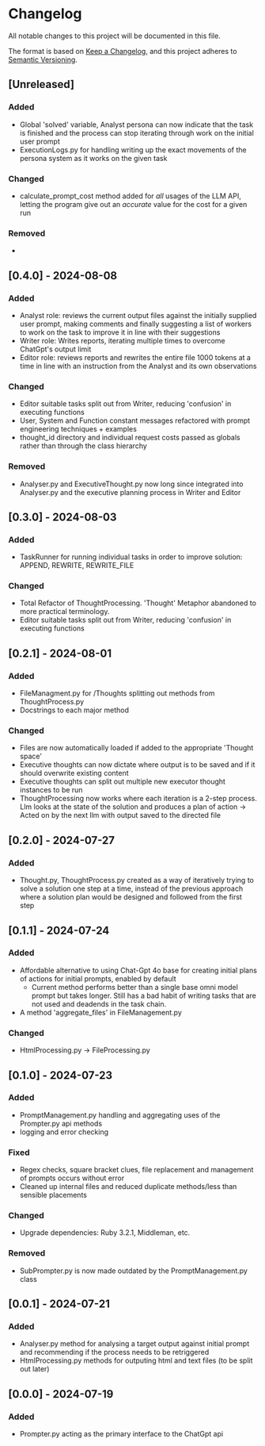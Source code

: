 # Changelog

All notable changes to this project will be documented in this file.

The format is based on [Keep a Changelog](https://keepachangelog.com/en/1.1.0/),
and this project adheres to [Semantic Versioning](https://semver.org/spec/v2.0.0.html).

## [Unreleased]

### Added

- Global 'solved' variable, Analyst persona can now indicate that the task is finished and the process can stop iterating through work on the initial user prompt
- ExecutionLogs.py for handling writing up the exact movements of the persona system as it works on the given task

### Changed

- calculate_prompt_cost method added for *all* usages of the LLM API, letting the program give out an *accurate* value for the cost for a given run

### Removed

- 

## [0.4.0] - 2024-08-08

### Added

- Analyst role: reviews the current output files against the initially supplied user prompt, making comments and finally 
 suggesting a list of workers to work on the task to improve it in line with their suggestions
- Writer role: Writes reports, iterating multiple times to overcome ChatGpt's output limit
- Editor role: reviews reports and rewrites the entire file 1000 tokens at a time in line with an instruction from the Analyst and its own observations

### Changed

- Editor suitable tasks split out from Writer, reducing 'confusion' in executing functions
- User, System and Function constant messages refactored with prompt engineering techniques + examples
- thought_id directory and individual request costs passed as globals rather than through the class hierarchy

### Removed

- Analyser.py and ExecutiveThought.py now long since integrated into Analyser.py and the executive planning process in Writer and Editor

## [0.3.0] - 2024-08-03

### Added

- TaskRunner for running individual tasks in order to improve solution: APPEND, REWRITE, REWRITE_FILE

### Changed

- Total Refactor of ThoughtProcessing. 'Thought' Metaphor abandoned to more practical terminology.
- Editor suitable tasks split out from Writer, reducing 'confusion' in executing functions

## [0.2.1] - 2024-08-01

### Added

- FileManagment.py for /Thoughts splitting out methods from ThoughtProcess.py
- Docstrings to each major method

### Changed

- Files are now automatically loaded if added to the appropriate 'Thought space'
- Executive thoughts can now dictate where output is to be saved and if it should overwrite existing content
- Executive thoughts can split out multiple new executor thought instances to be run
- ThoughtProcessing now works where each iteration is a 2-step process. Llm looks at the state of the solution and produces a plan of action -> Acted on by the next llm with output saved to the directed file

## [0.2.0] - 2024-07-27

### Added

- Thought.py, ThoughtProcess.py created as a way of iteratively trying to solve a solution one step at a time, instead of the previous approach where a solution plan would be designed and followed from the first step

## [0.1.1] - 2024-07-24

### Added

- Affordable alternative to using Chat-Gpt 4o base for creating initial plans of actions for initial prompts, enabled by default
  - Current method performs better than a single base omni model prompt but takes longer. Still has a bad habit of writing tasks that are not used and deadends in the task chain.
- A method 'aggregate_files' in FileManagement.py

### Changed

- HtmlProcessing.py -> FileProcessing.py

## [0.1.0] - 2024-07-23

### Added

- PromptManagement.py handling and aggregating uses of the Prompter.py api methods
- logging and error checking

### Fixed

- Regex checks, square bracket clues, file replacement and management of prompts occurs without error
- Cleaned up internal files and reduced duplicate methods/less than sensible placements

### Changed

- Upgrade dependencies: Ruby 3.2.1, Middleman, etc.

### Removed

- SubPrompter.py is now made outdated by the PromptManagement.py class

## [0.0.1] - 2024-07-21

### Added

- Analyser.py method for analysing a target output against initial prompt and recommending if the process needs to be retriggered
- HtmlProcessing.py methods for outputing html and text files (to be split out later)

## [0.0.0] - 2024-07-19

### Added

- Prompter.py acting as the primary interface to the ChatGpt api
